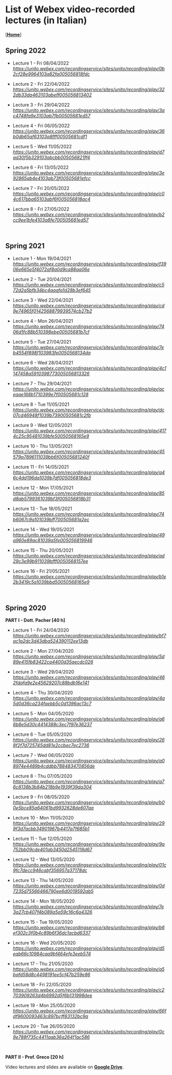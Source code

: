 
# List of Webex video-recorded lectures (in Italian)
[[**Home**](../../README.md)]

## Spring 2022

* Lecture 1 - Fri 08/04/2022<br />
_<https://unito.webex.com/recordingservice/sites/unito/recording/play/0b2cf28e9964103a82fa005056818fdc>_

* Lecture 2 - Fri 22/04/2022<br />
_<https://unito.webex.com/recordingservice/sites/unito/recording/play/322db33da463103abeff005056813402>_

* Lecture 3 - Fri 29/04/2022<br />
_<https://unito.webex.com/recordingservice/sites/unito/recording/play/3ac4748fa9e3103ab7fb00505681ed57>_

* Lecture 4 - Fri 06/05/2022<br />
_<https://unito.webex.com/recordingservice/sites/unito/recording/play/36b0db65af63103a8fff00505681cdf1>_

* Lecture 5 - Wed 11/05/2022<br />
_<https://unito.webex.com/recordingservice/sites/unito/recording/play/d7ad30f5b329103abcbb005056821ff4>_

* Lecture 6 - Fri 13/05/2022<br />
_<https://unito.webex.com/recordingservice/sites/unito/recording/play/3e92865ab4e4103ab73f00505681efcc>_

* Lecture 7 - Fri 20/05/2022<br />
_<https://unito.webex.com/recordingservice/sites/unito/recording/play/c04c617bba65103abf6f005056818ac4>_

* Lecture 8 - Fri 27/05/2022<br />
_<https://unito.webex.com/recordingservice/sites/unito/recording/play/b2cc9ee1bfe4103a8fe700505681ed57>_

<br />


## Spring 2021

* Lecture 1 - Mon 19/04/2021<br />
_<https://unito.webex.com/recordingservice/sites/unito/recording/play/f3906e665e5f4072af8a0d9ca88aa06e>_

* Lecture 2 - Tue 20/04/2021<br />
_<https://unito.webex.com/recordingservice/sites/unito/recording/play/c572d2a5bfb34bc4aaafa1d28b3ef645>_

* Lecture 3 - Wed 22/04/2021<br />
_<https://unito.webex.com/recordingservice/sites/unito/recording/play/cd9e74965f0142568879939574cb27b2>_

* Lecture 4 - Mon 26/04/2021<br />
_<https://unito.webex.com/recordingservice/sites/unito/recording/play/7406d1fc88b510398ebe00505681b7cf>_

* Lecture 5 - Tue 27/04/2021<br />
_<https://unito.webex.com/recordingservice/sites/unito/recording/play/7eb4554f898f103983fe0050568134da>_

* Lecture 6 - Wed 28/04/2021<br />
_<https://unito.webex.com/recordingservice/sites/unito/recording/play/4c1147458a5910398773005056813326>_

* Lecture 7 - Thu 29/04/2021<br />
_<https://unito.webex.com/recordingservice/sites/unito/recording/play/aceaae168b1710399e7f00505681c128>_

* Lecture 8 - Tue 11/05/2021<br />
_<https://unito.webex.com/recordingservice/sites/unito/recording/play/dc07cd46948f1039b73900505681c2fb>_

* Lecture 9 - Wed 12/05/2021<br />
_<https://unito.webex.com/recordingservice/sites/unito/recording/play/4174c25c95481039bfe50050568165e9>_

* Lecture 10 - Thu 13/05/2021<br />
_<https://unito.webex.com/recordingservice/sites/unito/recording/play/45579a7896111039bb6f00505681240f>_

* Lecture 11 - Fri 14/05/2021<br />
_<https://unito.webex.com/recordingservice/sites/unito/recording/play/a46c4dd196da1039b7df005056818de3>_

* Lecture 12 - Mon 17/05/2021<br />
_<https://unito.webex.com/recordingservice/sites/unito/recording/play/85d8ab5799361039bf3f005056818b31>_

* Lecture 13 - Tue 18/05/2021<br />
_<https://unito.webex.com/recordingservice/sites/unito/recording/play/74b6067c9a101039bff700505681a2ec>_

* Lecture 14 - Wed 19/05/2021<br />
_<https://unito.webex.com/recordingservice/sites/unito/recording/play/49a960e89ac81039a5fe005056819946>_

* Lecture 15 - Thu 20/05/2021<br />
_<https://unito.webex.com/recordingservice/sites/unito/recording/play/ad29c3e99b911039bfff0050568157ee>_

* Lecture 16 - Fri 21/05/2021<br />
_<https://unito.webex.com/recordingservice/sites/unito/recording/play/b1e2b3419c5a1039bbd50050568165e9>_

<br />

## Spring 2020

**PART I - Dott. Pacher [40 h]**

* Lecture 1 - Fri 24/04/2020<br />
_<https://unito.webex.com/recordingservice/sites/unito/recording/play/bf7ac1a2dc3d43dba524390112ee13db>_

* Lecture 2 - Mon 27/04/2020<br />
_<https://unito.webex.com/recordingservice/sites/unito/recording/play/5d89e415fb83422ca4400d35aecdc026>_

* Lecture 3 - Wed 29/04/2020<br />
_<https://unito.webex.com/recordingservice/sites/unito/recording/play/462fdafa9e2e45629207c88bdb16e141>_

* Lecture 4 - Thu 30/04/2020<br />
_<https://unito.webex.com/recordingservice/sites/unito/recording/play/4a5d0d36ca234faebb5c0d1396ac13c7>_

* Lecture 5 - Mon 04/05/2020<br />
_<https://unito.webex.com/recordingservice/sites/unito/recording/play/a66b8e5d30c4414388c3ec7f97e36237>_

* Lecture 6 - Tue 05/05/2020<br />
_<https://unito.webex.com/recordingservice/sites/unito/recording/play/268f2f7d725745dd81e2ccbec7ec2736>_

* Lecture 7 - Wed 06/05/2020<br />
_<https://unito.webex.com/recordingservice/sites/unito/recording/play/a08974e4489b4cddbb788483470856de>_

* Lecture 8 - Thu 07/05/2020<br />
_<https://unito.webex.com/recordingservice/sites/unito/recording/play/a76c8138b3b84b218b9e1939f39da304>_

* Lecture 9 - Fri 08/05/2020<br />
_<https://unito.webex.com/recordingservice/sites/unito/recording/play/b00e5bce85a64061bd9932628de607aa>_

* Lecture 10 - Mon 11/05/2020<br />
_<https://unito.webex.com/recordingservice/sites/unito/recording/play/299f3d7acbb34901967b4417a7f685b1>_

* Lecture 11 - Tue 12/05/2020<br />
_<https://unito.webex.com/recordingservice/sites/unito/recording/play/9a752bb09cde401ab3450d2545118d67>_

* Lecture 12 - Wed 13/05/2020<br />
_<https://unito.webex.com/recordingservice/sites/unito/recording/play/01c9fc7decc946cabf356957a37178dc>_

* Lecture 13 - Thu 14/05/2020<br />
_<https://unito.webex.com/recordingservice/sites/unito/recording/play/0d7235d75566466790ee6d0019592ab5>_

* Lecture 14 - Mon 18/05/2020<br />
_<https://unito.webex.com/recordingservice/sites/unito/recording/play/7e3a27cb407f4b089a5a59c16c6a4326>_

* Lecture 15 - Tue 19/05/2020<br />
_<https://unito.webex.com/recordingservice/sites/unito/recording/play/b6ef302c3f0b4c89b6f36dc1acbd6337>_

* Lecture 16 - Wed 20/05/2020<br />
_<https://unito.webex.com/recordingservice/sites/unito/recording/play/d5eab66c10984caa9bf464efe3eeb574>_

* Lecture 17 - Thu 21/05/2020<br />
_<https://unito.webex.com/recordingservice/sites/unito/recording/play/a5bafd58d8c4498191ee5cf47b259e86>_

* Lecture 18 - Fri 22/05/2020<br />
_<https://unito.webex.com/recordingservice/sites/unito/recording/play/c2703909263d4b6992d5f6b131998dee>_

* Lecture 19 - Mon 25/05/2020<br />
_<https://unito.webex.com/recordingservice/sites/unito/recording/play/66fdf9600093463c897bcff83132bc9a>_

* Lecture 20 - Tue 26/05/2020<br />
_<https://unito.webex.com/recordingservice/sites/unito/recording/play/0c9e788f735c4411aab36a264f1ac586>_

<br />

**PART II - Prof. Greco [20 h]**

Video lectures and slides are available on [**Google Drive**](https://drive.google.com/drive/folders/1cbB6v2Ifzf-oQe4QkkZatCKvxzSgcZqh).

